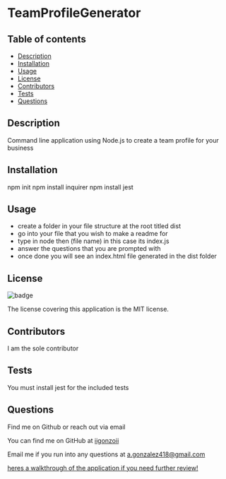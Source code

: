 # TeamProfileGenerator

## Table of contents
  - [Description](#description)
  - [Installation](#installation)
  - [Usage](#usage)
  - [License](#license)
  - [Contributors](#contributors)
  - [Tests](#tests)
  - [Questions](#questions)

  ## Description
  Command line application using Node.js to create a team profile for your business

  ## Installation
  npm init
  npm install inquirer
  npm install jest

  ## Usage
  * create a folder in your file structure at the root titled dist
  * go into your file that you wish to make a readme for
  * type in node then (file name) in this case its index.js
  * answer the questions that you are prompted with
  * once done you will see an index.html file generated in the dist folder

  ## License
  ![badge](https://img.shields.io/badge/license-MIT-blue)

  The license covering this application is the MIT license.

  ## Contributors
  I am the sole contributor

  ## Tests
  You must install jest for the included tests

  ## Questions
  Find me on Github or reach out via email

  You can find me on GitHub at [iigonzoii](https://github.com/iigonzoii)

  Email me if you run into any questions at a.gonzalez418@gmail.com
 
 
 <a href="https://drive.google.com/file/d/1RtkfeQF_KHjy0BkcvBe0SF9fTBpma_kL/view?usp=sharing" target="_blank">heres a walkthrough of the application if you need further review!</a>
 